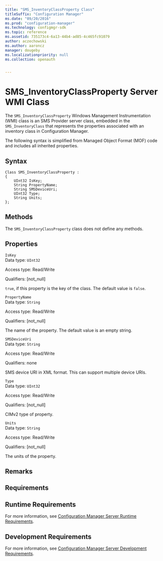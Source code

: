 ```yaml
---
title: "SMS_InventoryClassProperty Class"
titleSuffix: "Configuration Manager"
ms.date: "09/20/2016"
ms.prod: "configuration-manager"
ms.technology: configmgr-sdk
ms.topic: reference
ms.assetid: 735173c4-6a13-44b4-ad85-4c465fc91079
author: aczechowski
ms.author: aaroncz
manager: dougeby
ms.localizationpriority: null
ms.collection: openauth


---
```

# SMS_InventoryClassProperty Server WMI Class
The `SMS_InventoryClassProperty` Windows Management Instrumentation (WMI) class is an SMS Provider server class, embedded in the `SMS_InventoryClass` that represents the properties associated with an inventory class in Configuration Manager.  

 The following syntax is simplified from Managed Object Format (MOF) code and includes all inherited properties.  

## Syntax  

```  
Class SMS_InventoryClassProperty :    
{  
    UInt32 IsKey;  
    String PropertyName;  
    String SMSDeviceUri;  
    UInt32 Type;  
    String Units;  
};  
```  

## Methods  
 The `SMS_InventoryClassProperty` class does not define any methods.  

## Properties  
 `IsKey`  
 Data type: `UInt32`  

 Access type: Read/Write  

 Qualifiers: [not_null]  

 `true`, if this property is the key of the class. The default value is `false`.  

 `PropertyName`  
 Data type: `String`  

 Access type: Read/Write  

 Qualifiers: [not_null]  

 The name of the property. The default value is an empty string.  

 `SMSDeviceUri`  
 Data type: `String`  

 Access type: Read/Write  

 Qualifiers: none  

 SMS device URI in XML format. This can support multiple device URIs.  

 `Type`  
 Data type: `UInt32`  

 Access type: Read/Write  

 Qualifiers: [not_null]  

 CIMv2 type of property.  

 `Units`  
 Data type: `String`  

 Access type: Read/Write  

 Qualifiers: [not_null]  

 The units of the property.  

## Remarks  

## Requirements  

## Runtime Requirements  
 For more information, see [Configuration Manager Server Runtime Requirements](../../../../../develop/core/reqs/server-runtime-requirements.md).  

## Development Requirements  
 For more information, see [Configuration Manager Server Development Requirements](../../../../../develop/core/reqs/server-development-requirements.md).
